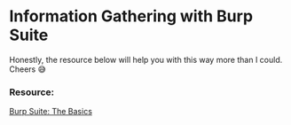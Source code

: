 # Information Gathering with Burp Suite

Honestly, the resource below will help you with this way more than I could. Cheers 😅

### Resource:

[Burp Suite: The Basics](https://tryhackme.com/room/burpsuitebasics)